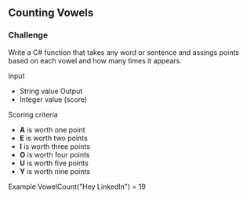## Counting Vowels
### Challenge
Write a C# function that takes any word or sentence and assings points based on each vowel and how many times it appears.

Input
- String value
Output
- Integer value (score)

Scoring criteria
- **A** is worth one point
- **E** is worth two points
- **I** is worth three points
- **O** is worth four points
- **U** is worth five points
- **Y** is worth nine points

Example
VowelCount("Hey LinkedIn") = 19